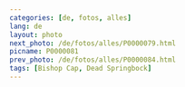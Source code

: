```yaml
---
categories: [de, fotos, alles]
lang: de
layout: photo
next_photo: /de/fotos/alles/P0000079.html
picname: P0000081
prev_photo: /de/fotos/alles/P0000084.html
tags: [Bishop Cap, Dead Springbock]
---
```

